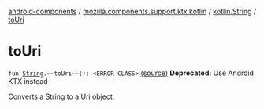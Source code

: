 [android-components](../../index.md) / [mozilla.components.support.ktx.kotlin](../index.md) / [kotlin.String](index.md) / [toUri](./to-uri.md)

# toUri

`fun `[`String`](https://kotlinlang.org/api/latest/jvm/stdlib/kotlin/-string/index.html)`.~~toUri~~(): <ERROR CLASS>` [(source)](https://github.com/mozilla-mobile/android-components/blob/master/components/support/ktx/src/main/java/mozilla/components/support/ktx/kotlin/String.kt#L57)
**Deprecated:** Use Android KTX instead

Converts a [String](https://kotlinlang.org/api/latest/jvm/stdlib/kotlin/-string/index.html) to a [Uri](#) object.

